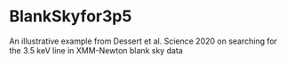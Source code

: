 # BlankSkyfor3p5
An illustrative example from Dessert et al. Science 2020 on searching for the 3.5 keV line in XMM-Newton blank sky data
